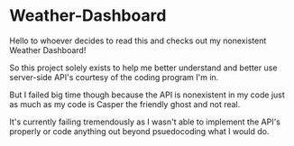 # Weather-Dashboard


Hello to whoever decides to read this and checks out my nonexistent Weather Dashboard!

So this project solely exists to help me better understand and better use server-side API's courtesy of the coding program I'm in.

But I failed big time though because the API is nonexistent in my code just as much as my code is Casper the friendly ghost and not real.

It's currently failing tremendously as I wasn't able to implement the API's properly or code anything out beyond psuedocoding what I would do.
